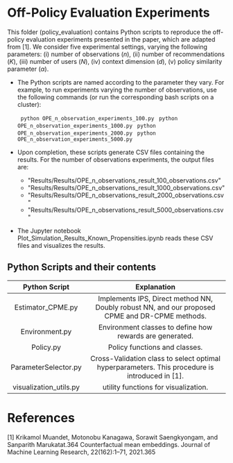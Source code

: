 # Off-Policy Evaluation Experiments

This folder (policy_evaluation) contains Python scripts to reproduce the off-policy evaluation experiments presented in the paper, which are adapted from [1]. We consider five experimental settings, varying the following parameters:
(i) number of observations ($n$),
(ii) number of recommendations ($K$),
(iii) number of users ($N$),
(iv) context dimension ($d$),
(v) policy similarity parameter ($\alpha$).

* The Python scripts are named according to the parameter they vary. For example, to run experiments varying the number of observations, use the following commands (or run the corresponding bash scripts on a cluster):

     ``` python OPE_n_observation_experiments_100.py```
      ``` python OPE_n_observation_experiments_1000.py```
      ``` python OPE_n_observation_experiments_2000.py```
      ``` python OPE_n_observation_experiments_5000.py```

* Upon completion, these scripts generate CSV files containing the results. For the number of observations experiments, the output files are:
  * "Results/Results/OPE_n_observations_result_100_observations.csv"
  * "Results/Results/OPE_n_observations_result_1000_observations.csv"
  * "Results/Results/OPE_n_observations_result_2000_observations.csv"
  * "Results/Results/OPE_n_observations_result_5000_observations.csv"

* The Jupyter notebook Plot_Simulation_Results_Known_Propensities.ipynb reads these CSV files and visualizes the results.

## Python Scripts and their contents

Python Script         |  Explanation
:--------------------:|:-------------------------:
Estimator_CPME.py | Implements IPS, Direct method NN, Doubly robust NN, and our proposed CPME and DR-CPME methods.
Environment.py | Environment classes to define how rewards are generated.
Policy.py | Policy functions and classes.
ParameterSelector.py | Cross-Validation class to select optimal hyperparameters. This procedure is introduced in [1].
visualization_utils.py | utility functions for visualization.

# References
[1] Krikamol Muandet, Motonobu Kanagawa, Sorawit Saengkyongam, and Sanparith Marukatat.364
Counterfactual mean embeddings. Journal of Machine Learning Research, 22(162):1–71, 2021.365